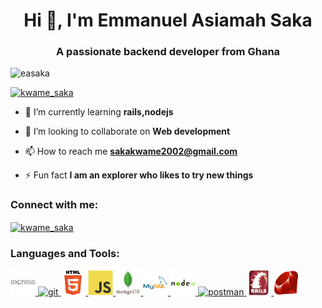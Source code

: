 <h1 align="center">Hi 👋, I'm Emmanuel Asiamah Saka</h1>
<h3 align="center">A passionate backend developer from Ghana</h3>

<p align="left"> <img src="https://komarev.com/ghpvc/?username=easaka&label=Profile%20views&color=0e75b6&style=flat" alt="easaka" /> </p>

<!-- <p align="left"> <a href="https://github.com/ryo-ma/github-profile-trophy"><img src="https://github-profile-trophy.vercel.app/?username=easaka" alt="easaka" /></a> </p> -->

<p align="left"> <a href="https://twitter.com/kwame_saka" target="blank"><img src="https://img.shields.io/twitter/follow/kwame_saka?logo=twitter&style=for-the-badge" alt="kwame_saka" /></a> </p>

- 🌱 I’m currently learning **rails,nodejs**

- 👯 I’m looking to collaborate on **Web development**

- 📫 How to reach me **sakakwame2002@gmail.com**

- ⚡ Fun fact **I am an explorer who likes to try new things**

<h3 align="left">Connect with me:</h3>
<p align="left">
<a href="https://twitter.com/kwame_saka" target="blank"><img align="center" src="https://raw.githubusercontent.com/rahuldkjain/github-profile-readme-generator/master/src/images/icons/Social/twitter.svg" alt="kwame_saka" height="30" width="40" /></a>
</p>

<h3 align="left">Languages and Tools:</h3>
<p align="left">
<!--   <a href="https://getbootstrap.com" target="_blank" rel="noreferrer"> <img src="https://raw.githubusercontent.com/devicons/devicon/master/icons/bootstrap/bootstrap-plain-wordmark.svg" alt="bootstrap" width="40" height="40"/> </a> -->
  <a href="https://expressjs.com" target="_blank" rel="noreferrer"> <img src="https://raw.githubusercontent.com/devicons/devicon/master/icons/express/express-original-wordmark.svg" alt="express" width="40" height="40"/> </a> 
<!--   <a href="https://firebase.google.com/" target="_blank" rel="noreferrer"> <img src="https://www.vectorlogo.zone/logos/firebase/firebase-icon.svg" alt="firebase" width="40" height="40"/> </a>  -->
  <a href="https://git-scm.com/" target="_blank" rel="noreferrer"> <img src="https://www.vectorlogo.zone/logos/git-scm/git-scm-icon.svg" alt="git" width="40" height="40"/> </a> <a href="https://www.w3.org/html/" target="_blank" rel="noreferrer"> <img src="https://raw.githubusercontent.com/devicons/devicon/master/icons/html5/html5-original-wordmark.svg" alt="html5" width="40" height="40"/> </a> <a href="https://developer.mozilla.org/en-US/docs/Web/JavaScript" target="_blank" rel="noreferrer"> <img src="https://raw.githubusercontent.com/devicons/devicon/master/icons/javascript/javascript-original.svg" alt="javascript" width="40" height="40"/>  </a> <!-- <a href="https://laravel.com/" target="_blank" rel="noreferrer"> <img src="https://raw.githubusercontent.com/devicons/devicon/master/icons/laravel/laravel-plain-wordmark.svg" alt="laravel" width="40" height="40"/> </a> 
<!--   <a href="https://www.linux.org/" target="_blank" rel="noreferrer"> <img src="https://raw.githubusercontent.com/devicons/devicon/master/icons/linux/linux-original.svg" alt="linux" width="40" height="40"/> </a> -->
  <a href="https://www.mongodb.com/" target="_blank" rel="noreferrer"> <img src="https://raw.githubusercontent.com/devicons/devicon/master/icons/mongodb/mongodb-original-wordmark.svg" alt="mongodb" width="40" height="40"/> </a> <a href="https://www.mysql.com/" target="_blank" rel="noreferrer"> <img src="https://raw.githubusercontent.com/devicons/devicon/master/icons/mysql/mysql-original-wordmark.svg" alt="mysql" width="40" height="40"/> </a> <a href="https://nodejs.org" target="_blank" rel="noreferrer"> <img src="https://raw.githubusercontent.com/devicons/devicon/master/icons/nodejs/nodejs-original-wordmark.svg" alt="nodejs" width="40" height="40"/> </a> <a href="https://postman.com" target="_blank" rel="noreferrer"> <img src="https://www.vectorlogo.zone/logos/getpostman/getpostman-icon.svg" alt="postman" width="40" height="40"/> </a> <a href="https://rubyonrails.org" target="_blank" rel="noreferrer"> <img src="https://raw.githubusercontent.com/devicons/devicon/master/icons/rails/rails-original-wordmark.svg" alt="rails" width="40" height="40"/> </a> <a href="https://www.ruby-lang.org/en/" target="_blank" rel="noreferrer"> <img src="https://raw.githubusercontent.com/devicons/devicon/master/icons/ruby/ruby-original.svg" alt="ruby" width="40" height="40"/> </a> </p>

<!-- <p><img align="left" src="https://github-readme-stats.vercel.app/api/top-langs?username=easaka&show_icons=true&locale=en&layout=compact" alt="easaka" /></p>

<p>&nbsp;<img align="center" src="https://github-readme-stats.vercel.app/api?username=easaka&show_icons=true&locale=en" alt="easaka" /></p>

<p><img align="center" src="https://github-readme-streak-stats.herokuapp.com/?user=easaka&" alt="easaka" /></p> -->
